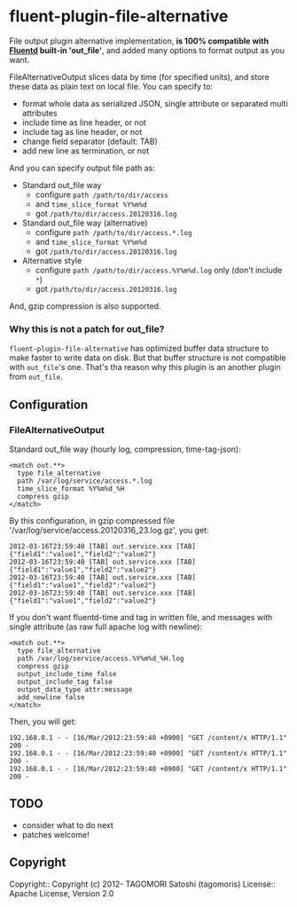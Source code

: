 # fluent-plugin-file-alternative 

File output plugin alternative implementation, **is 100% compatible with
[Fluentd](http://fluentd.org) built-in 'out_file'**, and added many options to format output as you want.

FileAlternativeOutput slices data by time (for specified units), and store these data as plain text on local file. You can specify to:

* format whole data as serialized JSON, single attribute or separated multi attributes
* include time as line header, or not
* include tag as line header, or not
* change field separator (default: TAB)
* add new line as termination, or not

And you can specify output file path as:

* Standard out_file way
  * configure `path /path/to/dir/access`
  * and `time_slice_format %Y%m%d`
  * got `/path/to/dir/access.20120316.log`
* Standard out_file way (alternative)
  * configure `path /path/to/dir/access.*.log`
  * and `time_slice_format %Y%m%d`
  * got `/path/to/dir/access.20120316.log`
* Alternative style
  * configure `path /path/to/dir/access.%Y%m%d.log` only (don't include `*`)
  * got `/path/to/dir/access.20120316.log`

And, gzip compression is also supported.

### Why this is not a patch for out_file?

`fluent-plugin-file-alternative` has optimized buffer data structure to make faster to write data on disk. But that buffer structure is not compatible with `out_file`'s one. That's tha reason why this plugin is an another plugin from `out_file`.

## Configuration

### FileAlternativeOutput

Standard out_file way (hourly log, compression, time-tag-json):

    <match out.**>
      type file_alternative
      path /var/log/service/access.*.log
      time_slice_format %Y%m%d_%H
      compress gzip
    </match>

By this configuration, in gzip compressed file '/var/log/service/access.20120316_23.log.gz', you get:

    2012-03-16T23:59:40 [TAB] out.service.xxx [TAB] {"field1":"value1","field2":"value2"}
    2012-03-16T23:59:40 [TAB] out.service.xxx [TAB] {"field1":"value1","field2":"value2"}
    2012-03-16T23:59:40 [TAB] out.service.xxx [TAB] {"field1":"value1","field2":"value2"}
    2012-03-16T23:59:40 [TAB] out.service.xxx [TAB] {"field1":"value1","field2":"value2"}
    
If you don't want fluentd-time and tag in written file, and messages with single attribute (as raw full apache log with newline):

    <match out.**>
      type file_alternative
      path /var/log/service/access.%Y%m%d_%H.log
      compress gzip
      output_include_time false
      output_include_tag false
      output_data_type attr:message
      add_newline false
    </match>

Then, you will get:

    192.168.0.1 - - [16/Mar/2012:23:59:40 +0900] "GET /content/x HTTP/1.1" 200 -
    192.168.0.1 - - [16/Mar/2012:23:59:40 +0900] "GET /content/x HTTP/1.1" 200 -
    192.168.0.1 - - [16/Mar/2012:23:59:40 +0900] "GET /content/x HTTP/1.1" 200 -

## TODO

* consider what to do next
* patches welcome!

## Copyright

Copyright:: Copyright (c) 2012- TAGOMORI Satoshi (tagomoris)
License::   Apache License, Version 2.0
